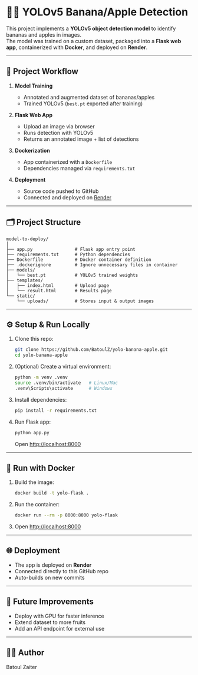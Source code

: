 # 🍌🍎 YOLOv5 Banana/Apple Detection

This project implements a **YOLOv5 object detection model** to identify bananas and apples in images.  
The model was trained on a custom dataset, packaged into a **Flask web app**, containerized with **Docker**, and deployed on **Render**.

---

## 🚀 Project Workflow

1. **Model Training**
   - Annotated and augmented dataset of bananas/apples
   - Trained YOLOv5 (`best.pt` exported after training)

2. **Flask Web App**
   - Upload an image via browser
   - Runs detection with YOLOv5
   - Returns an annotated image + list of detections

3. **Dockerization**
   - App containerized with a `Dockerfile`
   - Dependencies managed via `requirements.txt`

4. **Deployment**
   - Source code pushed to GitHub
   - Connected and deployed on [Render](https://render.com)

---

## 🗂️ Project Structure

```
model-to-deploy/
│
├── app.py                # Flask app entry point
├── requirements.txt      # Python dependencies
├── Dockerfile            # Docker container definition
├── .dockerignore         # Ignore unnecessary files in container
├── models/
│   └── best.pt           # YOLOv5 trained weights
├── templates/
│   ├── index.html        # Upload page
│   └── result.html       # Results page
└── static/
    └── uploads/          # Stores input & output images
```

---

## ⚙️ Setup & Run Locally

1. Clone this repo:
   ```bash
   git clone https://github.com/BatoulZ/yolo-banana-apple.git
   cd yolo-banana-apple
   ```

2. (Optional) Create a virtual environment:
   ```bash
   python -m venv .venv
   source .venv/bin/activate   # Linux/Mac
   .venv\Scripts\activate      # Windows
   ```

3. Install dependencies:
   ```bash
   pip install -r requirements.txt
   ```

4. Run Flask app:
   ```bash
   python app.py
   ```
   Open [http://localhost:8000](http://localhost:8000)

---

## 🐳 Run with Docker

1. Build the image:
   ```bash
   docker build -t yolo-flask .
   ```

2. Run the container:
   ```bash
   docker run --rm -p 8000:8000 yolo-flask
   ```

3. Open [http://localhost:8000](http://localhost:8000)

---

## 🌐 Deployment

- The app is deployed on **Render**
- Connected directly to this GitHub repo
- Auto-builds on new commits

---

## 🔮 Future Improvements
- Deploy with GPU for faster inference
- Extend dataset to more fruits
- Add an API endpoint for external use

---

## 👩‍💻 Author
Batoul Zaiter
